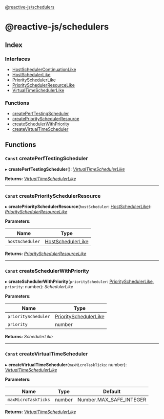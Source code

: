 [@reactive-js/schedulers](README.md)

# @reactive-js/schedulers

## Index

### Interfaces

* [HostSchedulerContinuationLike](interfaces/hostschedulercontinuationlike.md)
* [HostSchedulerLike](interfaces/hostschedulerlike.md)
* [PrioritySchedulerLike](interfaces/priorityschedulerlike.md)
* [PrioritySchedulerResourceLike](interfaces/priorityschedulerresourcelike.md)
* [VirtualTimeSchedulerLike](interfaces/virtualtimeschedulerlike.md)

### Functions

* [createPerfTestingScheduler](README.md#const-createperftestingscheduler)
* [createPrioritySchedulerResource](README.md#const-createpriorityschedulerresource)
* [createSchedulerWithPriority](README.md#const-createschedulerwithpriority)
* [createVirtualTimeScheduler](README.md#const-createvirtualtimescheduler)

## Functions

### `Const` createPerfTestingScheduler

▸ **createPerfTestingScheduler**(): *[VirtualTimeSchedulerLike](interfaces/virtualtimeschedulerlike.md)*

**Returns:** *[VirtualTimeSchedulerLike](interfaces/virtualtimeschedulerlike.md)*

___

### `Const` createPrioritySchedulerResource

▸ **createPrioritySchedulerResource**(`hostScheduler`: [HostSchedulerLike](interfaces/hostschedulerlike.md)): *[PrioritySchedulerResourceLike](interfaces/priorityschedulerresourcelike.md)*

**Parameters:**

Name | Type |
------ | ------ |
`hostScheduler` | [HostSchedulerLike](interfaces/hostschedulerlike.md) |

**Returns:** *[PrioritySchedulerResourceLike](interfaces/priorityschedulerresourcelike.md)*

___

### `Const` createSchedulerWithPriority

▸ **createSchedulerWithPriority**(`priorityScheduler`: [PrioritySchedulerLike](interfaces/priorityschedulerlike.md), `priority`: number): *SchedulerLike*

**Parameters:**

Name | Type |
------ | ------ |
`priorityScheduler` | [PrioritySchedulerLike](interfaces/priorityschedulerlike.md) |
`priority` | number |

**Returns:** *SchedulerLike*

___

### `Const` createVirtualTimeScheduler

▸ **createVirtualTimeScheduler**(`maxMicroTaskTicks`: number): *[VirtualTimeSchedulerLike](interfaces/virtualtimeschedulerlike.md)*

**Parameters:**

Name | Type | Default |
------ | ------ | ------ |
`maxMicroTaskTicks` | number |  Number.MAX_SAFE_INTEGER |

**Returns:** *[VirtualTimeSchedulerLike](interfaces/virtualtimeschedulerlike.md)*

